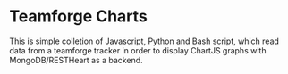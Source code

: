 # Teamforge Charts

This is simple colletion of Javascript, Python and Bash script, which read data from a teamforge tracker in order to display ChartJS graphs with MongoDB/RESTHeart as a backend.

